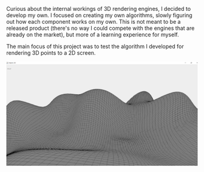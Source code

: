 Curious about the internal workings of 3D rendering engines, I decided to develop my own. I focused on creating my own algorithms, slowly figuring out how each component works on my own. This is not meant to be a released product (there's no way I could compete with the engines that are already on the market), but more of a learning experience for myself.

The main focus of this project was to test the algorithm I developed for rendering 3D points to a 2D screen.

![Screenshot of rendering](https://raw.githubusercontent.com/NikolasUntoten/Engine3D/master/Render-screenshot.png)
